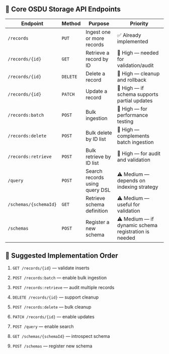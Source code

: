 ## 🔧 Core OSDU Storage API Endpoints

|Endpoint|Method|Purpose|Priority|
|---|---|---|---|
|`/records`|`PUT`|Ingest one or more records|✅ Already implemented|
|`/records/{id}`|`GET`|Retrieve a record by ID|🔼 High — needed for validation/audit|
|`/records/{id}`|`DELETE`|Delete a record|🔼 High — cleanup and rollback|
|`/records/{id}`|`PATCH`|Update a record|🔼 High — if schema supports partial updates|
|`/records:batch`|`POST`|Bulk ingestion|🔼 High — for performance testing|
|`/records:delete`|`POST`|Bulk delete by ID list|🔼 High — complements batch ingestion|
|`/records:retrieve`|`POST`|Bulk retrieve by ID list|🔼 High — for audit and validation|
|`/query`|`POST`|Search records using query DSL|⚠️ Medium — depends on indexing strategy|
|`/schemas/{schemaId}`|`GET`|Retrieve schema definition|⚠️ Medium — useful for validation|
|`/schemas`|`POST`|Register a new schema|⚠️ Medium — if dynamic schema registration is needed|

## 🧭 Suggested Implementation Order

1. `GET /records/{id}` — validate inserts
    
2. `POST /records:batch` — enable bulk ingestion
    
3. `POST /records:retrieve` — audit multiple records
    
4. `DELETE /records/{id}` — support cleanup
    
5. `POST /records:delete` — bulk cleanup
    
6. `PATCH /records/{id}` — enable updates
    
7. `POST /query` — enable search
    
8. `GET /schemas/{schemaId}` — introspect schema
    
9. `POST /schemas` — register new schema